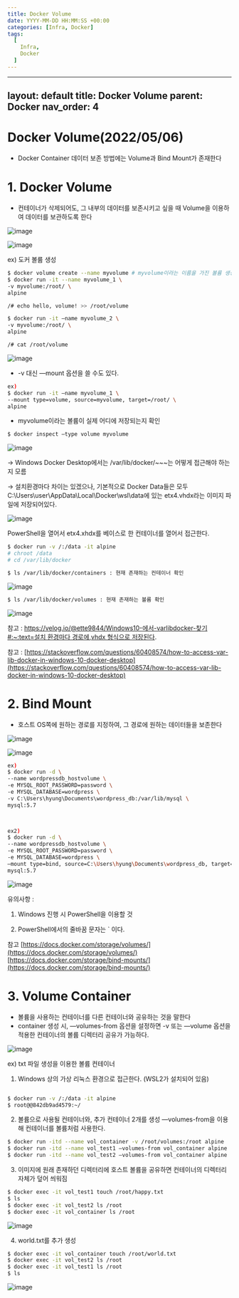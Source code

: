```yaml
---
title: Docker Volume
date: YYYY-MM-DD HH:MM:SS +00:00
categories: [Infra, Docker]
tags:
  [
    Infra,
    Docker
  ]
---
```


---
layout: default
title: Docker Volume
parent: Docker
nav_order: 4
---


# Docker Volume(2022/05/06)

- Docker Container 데이터 보존 방법에는 Volume과 Bind Mount가 존재한다

# 1. Docker Volume

- 컨테이너가 삭제되어도, 그 내부의 데이터를 보존시키고 싶을 때 Volume을 이용하여 데이터를 보관하도록 한다

![image](https://user-images.githubusercontent.com/12759500/229355979-248d03f9-c11e-42a5-a3d1-23b33dc2bb82.png)

![image](https://user-images.githubusercontent.com/12759500/229355985-491cd9ff-865b-4e0e-8da0-4711cab515ba.png)

ex) 도커 볼륨 생성

```bash
$ docker volume create --name myvolume # myvolume이라는 이름을 가진 볼륨 생성
$ docker run -it --name myvolume_1 \
-v myvolume:/root/ \
alpine
```

```bash
/# echo hello, volume! >> /root/volume
```

```bash
$ docker run -it —name myvolume_2 \
-v myvolume:/root/ \
alpine
```

```bash
/# cat /root/volume
```

![image](https://user-images.githubusercontent.com/12759500/229356004-4059c350-f3a6-4702-84c0-a44ed48a83d8.png)

- -v 대신 —mount 옵션을 쓸 수도 있다.

```bash
ex)
$ docker run -it —name myvolume_1 \
--mount type=volume, source=myvolume, target=/root/ \
alpine
```

- myvolume이라는 볼륨이 실제 어디에 저장되는지 확인

```bash
$ docker inspect —type volume myvolume
```

![image](https://user-images.githubusercontent.com/12759500/229356015-9dabc70e-2306-4e63-af2b-6d46b9f617a5.png)

→ Windows Docker Desktop에서는 /var/lib/docker/~~~는 어떻게 접근해야 하는지 모름

→ 설치환경마다 차이는 있겠으나, 기본적으로 Docker Data들은 모두
C:\Users\user\AppData\Local\Docker\wsl\data에 있는 etx4.vhdx라는 이미지 파일에 저장되어있다.

![image](https://user-images.githubusercontent.com/12759500/229356033-7ad46094-7786-4658-a058-3d5ab3204e92.png)

PowerShell을 열어서 etx4.xhdx를 베이스로 한 컨테이너를 열어서 접근한다.

```bash
$ docker run -v /:/data -it alpine
# chroot /data
# cd /var/lib/docker
```

```bash
$ ls /var/lib/docker/containers : 현재 존재하는 컨테이너 확인
```

![image](https://user-images.githubusercontent.com/12759500/229356039-a13e62f7-d1c3-4527-a9ed-574bfcda4559.png)

```bash
$ ls /var/lib/docker/volumes : 현재 존재하는 볼륨 확인
```

![image](https://user-images.githubusercontent.com/12759500/229356045-463297ee-70c0-4353-9f81-39a53c550cff.png)

참고 : [https://velog.io/@ette9844/Windows10-에서-varlibdocker-찾기#:~:text=설치 환경마다 경로에,vhdx 형식으로 저장된다](https://velog.io/@ette9844/Windows10-%EC%97%90%EC%84%9C-varlibdocker-%EC%B0%BE%EA%B8%B0#:~:text=%EC%84%A4%EC%B9%98%20%ED%99%98%EA%B2%BD%EB%A7%88%EB%8B%A4%20%EA%B2%BD%EB%A1%9C%EC%97%90,vhdx%20%ED%98%95%EC%8B%9D%EC%9C%BC%EB%A1%9C%20%EC%A0%80%EC%9E%A5%EB%90%9C%EB%8B%A4).

참고 : [https://stackoverflow.com/questions/60408574/how-to-access-var-lib-docker-in-windows-10-docker-desktop](https://stackoverflow.com/questions/60408574/how-to-access-var-lib-docker-in-windows-10-docker-desktop)

# 2. Bind Mount

- 호스트 OS쪽에 원하는 경로를 지정하여, 그 경로에 원하는 데이터들을 보존한다

![image](https://user-images.githubusercontent.com/12759500/229356060-ec078cac-be1d-4ae9-b03d-ac0e871a2af2.png)

![image](https://user-images.githubusercontent.com/12759500/229356067-8dfa5874-c16b-43c1-bfb8-727b42be2805.png)

```bash
ex)
$ docker run -d \
--name wordpressdb_hostvolume \
-e MYSQL_ROOT_PASSWORD=password \
-e MYSQL_DATABASE=wordpress \
-v C:\Users\hyung\Documents\wordpress_db:/var/lib/mysql \
mysql:5.7

 
```

```bash
ex2)
$ docker run -d \
--name wordpressdb_hostvolume \
-e MYSQL_ROOT_PASSWORD=password \
-e MYSQL_DATABASE=wordpress \
—mount type=bind, source=C:\Users\hyung\Documents\wordpress_db, target=/var/lib/mysql \
mysql:5.7
```

![image](https://user-images.githubusercontent.com/12759500/229356087-b49d9654-000f-435b-a234-fc1be0e937b3.png)

유의사항 : 

1) Windows 진행 시 PowerShell을 이용할 것

2) PowerShell에서의 줄바꿈 문자는 ` 이다.

참고
[https://docs.docker.com/storage/volumes/](https://docs.docker.com/storage/volumes/)
[https://docs.docker.com/storage/bind-mounts/](https://docs.docker.com/storage/bind-mounts/)

# 3. Volume Container

- 볼륨을 사용하는 컨테이너를 다른 컨테이너와 공유하는 것을 말한다
- container 생성 시, —volumes-from 옵션을 설정하면 -v 또는 —volume 옵션을 적용한 컨테이너의 볼륨 디렉터리 공유가 가능하다.

![image](https://user-images.githubusercontent.com/12759500/229356095-3908f360-d470-44c7-a172-29eaf7793654.png)

ex) txt 파일 생성을 이용한 볼륨 컨테이너 

1) Windows 상의 가상 리눅스 환경으로 접근한다. (WSL2가 설치되어 있음)

```bash

$ docker run -v /:/data -it alpine
$ root@@842db9ad4579:~/                                                                                                                                                                      
```

2) 볼륨으로 사용될 컨테이너와, 추가 컨테이너 2개를 생성
—volumes-from을 이용해 컨테이너를 볼륨처럼 사용한다.

```bash
$ docker run -itd --name vol_container -v /root/volumes:/root alpine
$ docker run -itd --name vol_test1 —volumes-from vol_container alpine
$ docker run -itd --name vol_test2 —volumes-from vol_container alpine
```

3) 이미지에 원래 존재하던 디렉터리에 
호스트 볼륨을 공유하면 컨테이너의 디렉터리 자체가 덮어 씌워짐

```bash
$ docker exec -it vol_test1 touch /root/happy.txt
$ ls
$ docker exec -it vol_test2 ls /root
$ docker exec -it vol_container ls /root
```

![image](https://user-images.githubusercontent.com/12759500/229356104-79ff145c-6a78-4953-bcb3-44f979242314.png)

4) world.txt를 추가 생성

```bash
$ docker exec -it vol_container touch /root/world.txt
$ docker exec -it vol_test2 ls /root
$ docker exec -it vol_test1 ls /root
$ ls
```

![image](https://user-images.githubusercontent.com/12759500/229356108-6ad8e5d4-6fc2-4023-8663-8acab83bef75.png)



